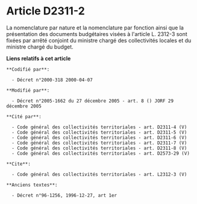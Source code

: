 # Article D2311-2

La nomenclature par nature et la nomenclature par fonction ainsi que la présentation des documents budgétaires visées à
l'article L. 2312-3 sont fixées par arrêté conjoint du ministre chargé des collectivités locales et du ministre chargé du
budget.

**Liens relatifs à cet article**

	**Codifié par**:

	  - Décret n°2000-318 2000-04-07

	**Modifié par**:

	  - Décret n°2005-1662 du 27 décembre 2005 - art. 8 () JORF 29 décembre 2005

	**Cité par**:

	  - Code général des collectivités territoriales - art. D2311-4 (V)
	  - Code général des collectivités territoriales - art. D2311-5 (V)
	  - Code général des collectivités territoriales - art. D2311-6 (V)
	  - Code général des collectivités territoriales - art. D2311-7 (V)
	  - Code général des collectivités territoriales - art. D2311-8 (V)
	  - Code général des collectivités territoriales - art. D2573-29 (V)

	**Cite**:

	  - Code général des collectivités territoriales - art. L2312-3 (V)

	**Anciens textes**:

	  - Décret n°96-1256, 1996-12-27, art 1er
